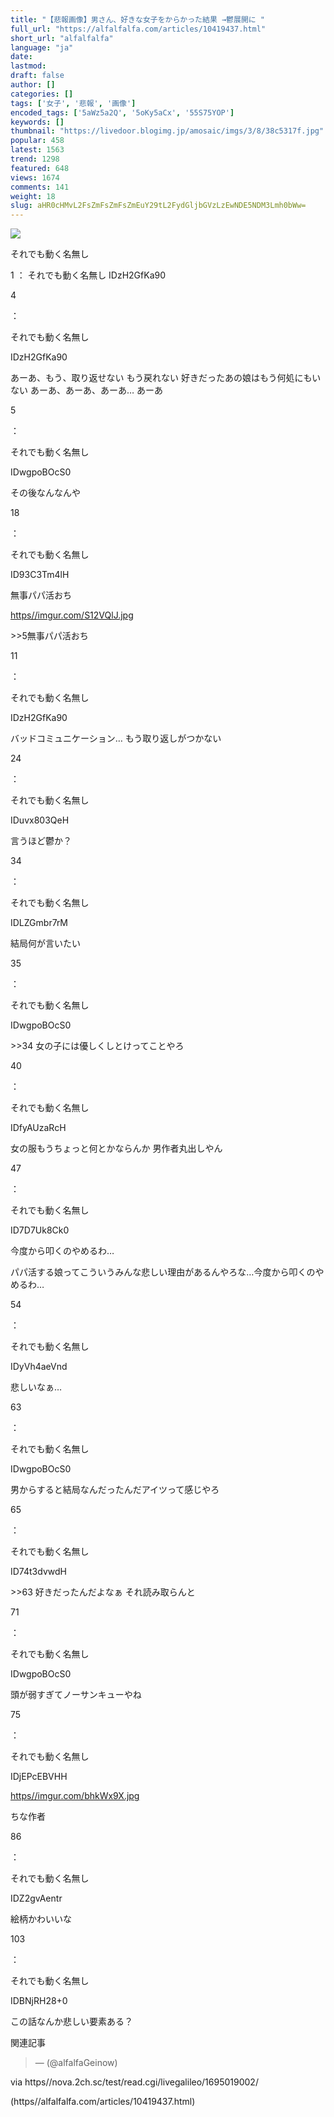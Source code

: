 ```yaml
---
title: "【悲報画像】男さん、好きな女子をからかった結果 →鬱展開に "
full_url: "https://alfalfalfa.com/articles/10419437.html"
short_url: "alfalfalfa"
language: "ja"
date: 
lastmod: 
draft: false
author: []
categories: []
tags: ['女子', '悲報', '画像']
encoded_tags: ['5aWz5a2Q', '5oKy5aCx', '55S75YOP']
keywords: []
thumbnail: "https://livedoor.blogimg.jp/amosaic/imgs/3/8/38c5317f.jpg"
popular: 458
latest: 1563
trend: 1298
featured: 648
views: 1674
comments: 141
weight: 18
slug: aHR0cHMvL2FsZmFsZmFsZmEuY29tL2FydGljbGVzLzEwNDE5NDM3Lmh0bWw=
---
```


![](https://livedoor.blogimg.jp/amosaic/imgs/3/8/38c5317f.jpg)

<div><p>それでも動く名無し</p><p>1 ： それでも動く名無し IDzH2GfKa90</p><p class='res_info'><p class='res_num'>4</p>：<p class='res_name'>それでも動く名無し</p><p class='res_matome'><p class='res_id'>IDzH2GfKa90</p></p></p> <p class='res_body'>あーあ、もう、取り返せない もう戻れない 好きだったあの娘はもう何処にもいない あーあ、あーあ、あーあ… あーあ</p> <p class='res_info'><p class='res_num'>5</p>：<p class='res_name'>それでも動く名無し</p><p class='res_matome'><p class='res_id'>IDwgpoBOcS0</p></p></p> <p class='res_body_r1'>その後なんなんや</p> <p class='res_info'><p class='res_num'>18</p>：<p class='res_name'>それでも動く名無し</p><p class='res_matome'><p class='res_id'>ID93C3Tm4lH</p></p></p> 無事パパ活おち <blockquote class='imgur-embed-pub' lang='ja'><a href='//imgur.com/S12VQlJ'> </a></blockquote><a href='https//imgur.com/S12VQlJ.jpg' target='_blank' rel='nofollow'>https//imgur.com/S12VQlJ.jpg</a><p>>>5無事パパ活おち</p> <p class='res_info'><p class='res_num'>11</p>：<p class='res_name'>それでも動く名無し</p><p class='res_matome'><p class='res_id'>IDzH2GfKa90</p></p></p> <p class='res_body'>バッドコミュニケーション… もう取り返しがつかない</p> <p class='res_info'><p class='res_num'>24</p>：<p class='res_name'>それでも動く名無し</p><p class='res_matome'><p class='res_id'>IDuvx803QeH</p></p></p> <p class='res_body'>言うほど鬱か？</p> <p class='res_info'><p class='res_num'>34</p>：<p class='res_name'>それでも動く名無し</p><p class='res_matome'><p class='res_id'>IDLZGmbr7rM</p></p></p> <p class='res_body_r1'>結局何が言いたい</p> <p class='res_info'><p class='res_num'>35</p>：<p class='res_name'>それでも動く名無し</p><p class='res_matome'><p class='res_id'>IDwgpoBOcS0</p></p></p> <p class='res_body_r2'>>>34 女の子には優しくしとけってことやろ</p> <p class='res_info'><p class='res_num'>40</p>：<p class='res_name'>それでも動く名無し</p><p class='res_matome'><p class='res_id'>IDfyAUzaRcH</p></p></p> <p class='res_body'>女の服もうちょっと何とかならんか 男作者丸出しやん</p> <p class='res_info'><p class='res_num'>47</p>：<p class='res_name'>それでも動く名無し</p><p class='res_matome'><p class='res_id'>ID7D7Uk8Ck0</p></p></p> 今度から叩くのやめるわ… <p class='in_ads'></p> <p>パパ活する娘ってこういうみんな悲しい理由があるんやろな…今度から叩くのやめるわ…</p> <p class='res_info'><p class='res_num'>54</p>：<p class='res_name'>それでも動く名無し</p><p class='res_matome'><p class='res_id'>IDyVh4aeVnd</p></p></p> <p class='res_body'>悲しいなぁ…</p> <p class='res_info'><p class='res_num'>63</p>：<p class='res_name'>それでも動く名無し</p><p class='res_matome'><p class='res_id'>IDwgpoBOcS0</p></p></p> <p class='res_body_r1'>男からすると結局なんだったんだアイツって感じやろ</p> <p class='res_info'><p class='res_num'>65</p>：<p class='res_name'>それでも動く名無し</p><p class='res_matome'><p class='res_id'>ID74t3dvwdH</p></p></p> <p class='res_body_r2'>>>63 好きだったんだよなぁ それ読み取らんと</p> <p class='res_info'><p class='res_num'>71</p>：<p class='res_name'>それでも動く名無し</p><p class='res_matome'><p class='res_id'>IDwgpoBOcS0</p></p></p> <p class='res_body'>頭が弱すぎてノーサンキューやね</p> <p class='res_info'><p class='res_num'>75</p>：<p class='res_name'>それでも動く名無し</p><p class='res_matome'><p class='res_id'>IDjEPcEBVHH</p></p></p> <blockquote class='imgur-embed-pub' lang='ja'><a href='//imgur.com/bhkWx9X'> </a></blockquote><a href='https//imgur.com/bhkWx9X.jpg' target='_blank' rel='nofollow'>https//imgur.com/bhkWx9X.jpg</a><p>ちな作者</p> <p class='res_info'><p class='res_num'>86</p>：<p class='res_name'>それでも動く名無し</p><p class='res_matome'><p class='res_id'>IDZ2gvAentr</p></p></p> <p class='res_body'>絵柄かわいいな</p> <p class='res_info'><p class='res_num'>103</p>：<p class='res_name'>それでも動く名無し</p><p class='res_matome'><p class='res_id'>IDBNjRH28+0</p></p></p> <p class='res_body'>この話なんか悲しい要素ある？</p> <p id='related-title'>関連記事</p> <p class='in_ads'></p><blockquote class='twitter-tweet'><p lang='und' dir='ltr'></p> — (@alfalfaGeinow) <a href='https//twitter.com/alfalfaGeinow/status/1703945007399682137/'></a></blockquote><p class='via'>via https//nova.2ch.sc/test/read.cgi/livegalileo/1695019002/</p> </div>

(https//alfalfalfa.com/articles/10419437.html)
